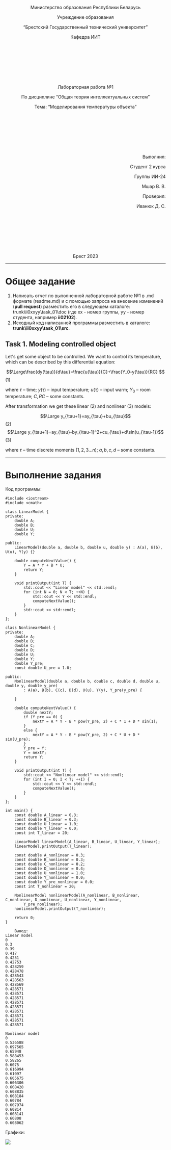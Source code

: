 <p style="text-align: center;">Министерство образования Республики Беларусь</p>
<p style="text-align: center;">Учреждение образования</p>
<p style="text-align: center;">“Брестский Государственный технический университет”</p>
<p style="text-align: center;">Кафедра ИИТ</p>
<div style="margin-bottom: 10em;"></div>
<p style="text-align: center;">Лабораторная работа №1</p>
<p style="text-align: center;">По дисциплине “Общая теория интеллектуальных систем”</p>
<p style="text-align: center;">Тема: “Моделирования температуры объекта”</p>
<div style="margin-bottom: 10em;"></div>
<p style="text-align: right;">Выполнил:</p>
<p style="text-align: right;">Студент 2 курса</p>
<p style="text-align: right;">Группы ИИ-24</p>
<p style="text-align: right;">Мшар В. В.</p>
<p style="text-align: right;">Проверил:</p>
<p style="text-align: right;">Иванюк Д. С.</p>
<div style="margin-bottom: 10em;"></div>
<p style="text-align: center;">Брест 2023</p>

---

# Общее задание #
1. Написать отчет по выполненной лабораторной работе №1 в .md формате (readme.md) и с помощью запроса на внесение изменений (**pull request**) разместить его в следующем каталоге: trunk\ii0xxyy\task_01\doc (где xx - номер группы, yy - номер студента, например **ii02102**).
2. Исходный код написанной программы разместить в каталоге: **trunk\ii0xxyy\task_01\src**.

## Task 1. Modeling controlled object ##
Let's get some object to be controlled. We want to control its temperature, which can be described by this differential equation:

$$\Large\frac{dy(\tau)}{d\tau}=\frac{u(\tau)}{C}+\frac{Y_0-y(\tau)}{RC} $$ (1)

where $\tau$ – time; $y(\tau)$ – input temperature; $u(\tau)$ – input warm; $Y_0$ – room temperature; $C,RC$ – some constants.

After transformation we get these linear (2) and nonlinear (3) models:

$$\Large y_{\tau+1}=ay_{\tau}+bu_{\tau}$$ (2)
$$\Large y_{\tau+1}=ay_{\tau}-by_{\tau-1}^2+cu_{\tau}+d\sin(u_{\tau-1})$$ (3)

where $\tau$ – time discrete moments ($1,2,3{\dots}n$); $a,b,c,d$ – some constants.

---

# Выполнение задания #

Код программы:
```cpp﻿
#include <iostream>
#include <cmath>

class LinearModel {
private:
    double A;
    double B;
    double U;
    double Y;

public:
    LinearModel(double a, double b, double u, double y) : A(a), B(b), U(u), Y(y) {}

    double computeNextValue() {
        Y = A * Y + B * U;
        return Y;
    }

    void printOutput(int T) {
        std::cout << "Linear model" << std::endl;
        for (int N = 0; N < T; ++N) {
            std::cout << Y << std::endl;
            computeNextValue();
        }
        std::cout << std::endl;
    }
};

class NonlinearModel {
private:
    double A;
    double B;
    double C;
    double D;
    double U;
    double Y;
    double Y_pre;
    const double U_pre = 1.0;

public:
    NonlinearModel(double a, double b, double c, double d, double u, double y, double y_pre)
        : A(a), B(b), C(c), D(d), U(u), Y(y), Y_pre(y_pre) {

    }

    double computeNextValue() {
        double nextY;
        if (Y_pre == 0) {
            nextY = A * Y - B * pow(Y_pre, 2) + C * 1 + D * sin(1);
        }
        else {
            nextY = A * Y - B * pow(Y_pre, 2) + C * U + D * sin(U_pre);
        }
        Y_pre = Y;
        Y = nextY;
        return Y;
    }

    void printOutput(int T) {
        std::cout << "Nonlinear model" << std::endl;
        for (int I = 0; I < T; ++I) {
            std::cout << Y << std::endl;
            computeNextValue();
        }
    }
};

int main() {
    const double A_linear = 0.3;
    const double B_linear = 0.3;
    const double U_linear = 1.0;
    const double Y_linear = 0.0;
    const int T_linear = 20;

    LinearModel linearModel(A_linear, B_linear, U_linear, Y_linear);
    linearModel.printOutput(T_linear);

    const double A_nonlinear = 0.3;
    const double B_nonlinear = 0.3;
    const double C_nonlinear = 0.2;
    const double D_nonlinear = 0.4;
    const double U_nonlinear = 1.0;
    const double Y_nonlinear = 0.0;
    const double Y_pre_nonlinear = 0.0;
    const int T_nonlinear = 20;

    NonlinearModel nonlinearModel(A_nonlinear, B_nonlinear, C_nonlinear, D_nonlinear, U_nonlinear, Y_nonlinear,
        Y_pre_nonlinear);
    nonlinearModel.printOutput(T_nonlinear);

    return 0;
}

    Вывод:
Linear model
0
0.3
0.39
0.417
0.4251
0.42753
0.428259
0.428478
0.428543
0.428563
0.428569
0.428571
0.428571
0.428571
0.428571
0.428571
0.428571
0.428571
0.428571
0.428571

Nonlinear model
0
0.536588
0.697565
0.65948
0.588453
0.58265
0.6075
0.616994
0.61097
0.605675
0.606306
0.608428
0.608835
0.608184
0.60784
0.607974
0.60814
0.608141
0.60808
0.608062
```
 Графики:
 
 ![](grafic_function.png)
